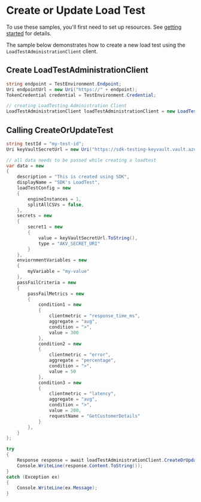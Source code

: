 # Create or Update Load Test

To use these samples, you'll first need to set up resources. See [getting started](https://github.com/Azure/azure-sdk-for-net/blob/main/sdk/loadtestservice/Azure.Developer.LoadTesting/README.md#getting-started) for details.

The sample below demonstrates how to create a new load test using the `LoadTestAdministrationClient` client.

## Create LoadTestAdministrationClient
```C# Snippet:Azure_Developer_LoadTesting_CreateAdminClient
string endpoint = TestEnvironment.Endpoint;
Uri endpointUrl = new Uri("https://" + endpoint);
TokenCredential credential = TestEnvironment.Credential;

// creating LoadTesting Administration Client
LoadTestAdministrationClient loadTestAdministrationClient = new LoadTestAdministrationClient(endpointUrl, credential);
```

## Calling CreateOrUpdateTest
```C# Snippet:Azure_Developer_LoadTesting_CreateOrUpdateTestAsync
string testId = "my-test-id";
Uri keyVaultSecretUrl = new Uri("https://sdk-testing-keyvault.vault.azure.net/secrets/sdk-secret");

// all data needs to be passed while creating a loadtest
var data = new
{
    description = "This is created using SDK",
    displayName = "SDK's LoadTest",
    loadTestConfig = new
    {
        engineInstances = 1,
        splitAllCSVs = false,
    },
    secrets = new
    {
        secret1 = new
        {
            value = keyVaultSecretUrl.ToString(),
            type = "AKV_SECRET_URI"
        }
    },
    enviornmentVariables = new
    {
        myVariable = "my-value"
    },
    passFailCriteria = new
    {
        passFailMetrics = new
        {
            condition1 = new
            {
                clientmetric = "response_time_ms",
                aggregate = "avg",
                condition = ">",
                value = 300
            },
            condition2 = new
            {
                clientmetric = "error",
                aggregate = "percentage",
                condition = ">",
                value = 50
            },
            condition3 = new
            {
                clientmetric = "latency",
                aggregate = "avg",
                condition = ">",
                value = 200,
                requestName = "GetCustomerDetails"
            }
        },
    }
};

try
{
    Response response = await loadTestAdministrationClient.CreateOrUpdateTestAsync(testId, RequestContent.Create(data));
    Console.WriteLine(response.Content.ToString());
}
catch (Exception ex)
{
    Console.WriteLine(ex.Message);
}
```
